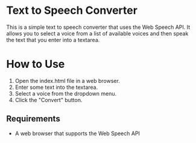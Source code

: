 # Text to Speech Converter

This is a simple text to speech converter that uses the Web Speech API. It allows you to select a voice from a list of available voices and then speak the text that you enter into a textarea.

# How to Use

1. Open the index.html file in a web browser.
2. Enter some text into the textarea.
3. Select a voice from the dropdown menu.
4. Click the "Convert" button.

## Requirements

- A web browser that supports the Web Speech API
